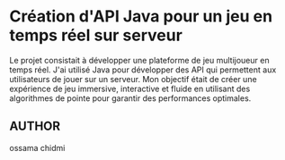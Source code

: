 # Création d'API Java pour un jeu en temps réel sur serveur

Le projet consistait à développer une plateforme de jeu multijoueur en temps réel. J'ai utilisé Java pour développer des API qui permettent aux utilisateurs de jouer sur un serveur. Mon objectif était de créer une expérience de jeu immersive, interactive et fluide en utilisant des algorithmes de pointe pour garantir des performances optimales.


## AUTHOR
ossama chidmi
